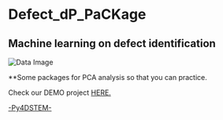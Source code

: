 # Defect_dP_PaCKage
## Machine learning on defect identification


<img src="https://images.zapnito.com/cdn-cgi/image/metadata=copyright,fit=scale-down,format=auto,sharpen=1,quality=95/https://images.zapnito.com/users/570443/posters/1650814533-64-0151/8aea5112-c4e0-44c0-94a5-a897ac38a28c_large.jpeg" alt="Data Image">


**Some packages for PCA analysis so that you can practice.

Check our DEMO project
<a href=https://github.com/nicolesbishop/Datascience> HERE. </a>
  
<a href=https://github.com/py4dstem/py4DSTEM> -Py4DSTEM-</a>
